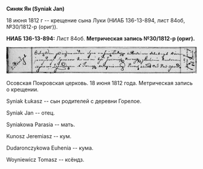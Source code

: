 **Синяк Ян (Syniak Jan)**

18 июня 1812 г -- крещение сына Луки (НИАБ 136-13-894, лист 84об,
№30/1812-р (ориг)).

**НИАБ 136-13-894:** Лист 84об. **Метрическая запись №30/1812-р
(ориг).**

![](./media/c04f488141138ca53fb4a9c8bd23af28eb98c20d.png)

Осовская Покровская церковь. 18 июня 1812 года. Метрическая запись о
крещении.

Syniak Łukasz -- сын родителей с деревни Горелое.

Syniak Jan -- отец.

Syniakowa Parasia -- мать.

Kunosz Jeremiasz -- кум.

Dudaronczykowa Euhenia -- кума.

Woyniewicz Tomasz -- ксёндз.
